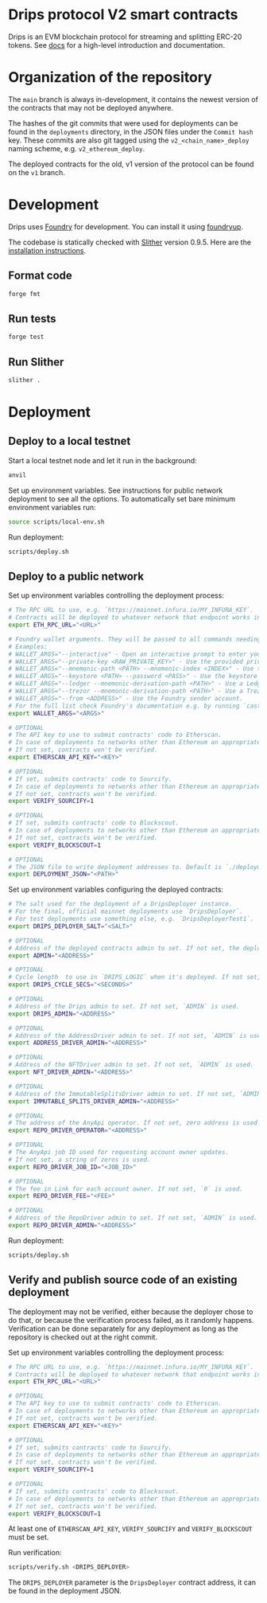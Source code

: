 # Drips protocol V2 smart contracts

Drips is an EVM blockchain protocol for streaming and splitting ERC-20 tokens.
See [docs](https://docs.drips.network) for a high-level introduction and documentation.

# Organization of the repository

The `main` branch is always in-development, it contains the newest
version of the contracts that may not be deployed anywhere.

The hashes of the git commits that were used for deployments can be found
in the `deployments` directory, in the JSON files under the `Commit hash` key.
These commits are also git tagged using the `v2_<chain_name>_deploy` naming scheme,
e.g. `v2_ethereum_deploy`.

The deployed contracts for the old, v1 version of the protocol can be found on the `v1` branch.

# Development
Drips uses [Foundry](https://github.com/foundry-rs/foundry) for development.
You can install it using [foundryup](https://github.com/foundry-rs/foundry#installation).

The codebase is statically checked with [Slither](https://github.com/crytic/slither) version 0.9.5.
Here are the [installation instructions](https://github.com/crytic/slither#how-to-install).

## Format code
```bash
forge fmt
```

## Run tests
```bash
forge test
```

## Run Slither
```bash
slither .
```

# Deployment

## Deploy to a local testnet
Start a local testnet node and let it run in the background:

```bash
anvil
```

Set up environment variables.
See instructions for public network deployment to see all the options.
To automatically set bare minimum environment variables run:

```bash
source scripts/local-env.sh
```

Run deployment:

```bash
scripts/deploy.sh
```

## Deploy to a public network

Set up environment variables controlling the deployment process:

```bash
# The RPC URL to use, e.g. `https://mainnet.infura.io/MY_INFURA_KEY`.
# Contracts will be deployed to whatever network that endpoint works in.
export ETH_RPC_URL="<URL>"

# Foundry wallet arguments. They will be passed to all commands needing signing.
# Examples:
# WALLET_ARGS="--interactive" - Open an interactive prompt to enter your private key.
# WALLET_ARGS="--private-key <RAW_PRIVATE_KEY>" - Use the provided private key.
# WALLET_ARGS="--mnemonic-path <PATH> --mnemonic-index <INDEX>" - Use the mnemonic file
# WALLET_ARGS="--keystore <PATH> --password <PASS>" - Use the keystore in the given folder or file.
# WALLET_ARGS="--ledger --mnemonic-derivation-path <PATH>" - Use a Ledger wallet using the HD path.
# WALLET_ARGS="--trezor --mnemonic-derivation-path <PATH>" - Use a Trezor wallet using the HD path.
# WALLET_ARGS="--from <ADDRESS>" - Use the Foundry sender account.
# For the full list check Foundry's documentation e.g. by running `cast wallet address --help`.
export WALLET_ARGS="<ARGS>"

# OPTIONAL
# The API key to use to submit contracts' code to Etherscan.
# In case of deployments to networks other than Ethereum an appropriate equivalent service is used.
# If not set, contracts won't be verified.
export ETHERSCAN_API_KEY="<KEY>"

# OPTIONAL
# If set, submits contracts' code to Sourcify.
# In case of deployments to networks other than Ethereum an appropriate equivalent service is used.
# If not set, contracts won't be verified.
export VERIFY_SOURCIFY=1

# OPTIONAL
# If set, submits contracts' code to Blockscout.
# In case of deployments to networks other than Ethereum an appropriate equivalent service is used.
# If not set, contracts won't be verified.
export VERIFY_BLOCKSCOUT=1

# OPTIONAL
# The JSON file to write deployment addresses to. Default is `./deployment_<NETWORK_NAME>.json`.
export DEPLOYMENT_JSON="<PATH>"
```

Set up environment variables configuring the deployed contracts:

```bash
# The salt used for the deployment of a DripsDeployer instance.
# For the final, official mainnet deployments use `DripsDeployer`.
# For test deployments use something else, e.g. `DripsDeployerTest1`.
export DRIPS_DEPLOYER_SALT="<SALT>"

# OPTIONAL
# Address of the deployed contracts admin to set. If not set, the deployer's wallet address is used.
export ADMIN="<ADDRESS>"

# OPTIONAL
# Cycle length  to use in `DRIPS_LOGIC` when it's deployed. If not set, 1 week is used.
export DRIPS_CYCLE_SECS="<SECONDS>"

# OPTIONAL
# Address of the Drips admin to set. If not set, `ADMIN` is used.
export DRIPS_ADMIN="<ADDRESS>"

# OPTIONAL
# Address of the AddressDriver admin to set. If not set, `ADMIN` is used.
export ADDRESS_DRIVER_ADMIN="<ADDRESS>"

# OPTIONAL
# Address of the NFTDriver admin to set. If not set, `ADMIN` is used.
export NFT_DRIVER_ADMIN="<ADDRESS>"

# OPTIONAL
# Address of the ImmutableSplitsDriver admin to set. If not set, `ADMIN` is used.
export IMMUTABLE_SPLITS_DRIVER_ADMIN="<ADDRESS>"

# OPTIONAL
# The address of the AnyApi operator. If not set, zero address is used.
export REPO_DRIVER_OPERATOR="<ADDRESS>"

# OPTIONAL
# The AnyApi job ID used for requesting account owner updates.
# If not set, a string of zeros is used.
export REPO_DRIVER_JOB_ID="<JOB_ID>"

# OPTIONAL
# The fee in Link for each account owner. If not set, `0` is used.
export REPO_DRIVER_FEE="<FEE>"

# OPTIONAL
# Address of the RepoDriver admin to set. If not set, `ADMIN` is used.
export REPO_DRIVER_ADMIN="<ADDRESS>"
```

Run deployment:

```bash
scripts/deploy.sh
```

## Verify and publish source code of an existing deployment

The deployment may not be verified, either because the deployer chose to do that,
or because the verification process failed, as it randomly happens.
Verification can be done separately for any deployment as long as the
repository is checked out at the right commit.

Set up environment variables controlling the deployment process:

```bash
# The RPC URL to use, e.g. `https://mainnet.infura.io/MY_INFURA_KEY`.
# Contracts will be deployed to whatever network that endpoint works in.
export ETH_RPC_URL="<URL>"

# OPTIONAL
# The API key to use to submit contracts' code to Etherscan.
# In case of deployments to networks other than Ethereum an appropriate equivalent service is used.
# If not set, contracts won't be verified.
export ETHERSCAN_API_KEY="<KEY>"

# OPTIONAL
# If set, submits contracts' code to Sourcify.
# In case of deployments to networks other than Ethereum an appropriate equivalent service is used.
# If not set, contracts won't be verified.
export VERIFY_SOURCIFY=1

# OPTIONAL
# If set, submits contracts' code to Blockscout.
# In case of deployments to networks other than Ethereum an appropriate equivalent service is used.
# If not set, contracts won't be verified.
export VERIFY_BLOCKSCOUT=1
```

At least one of `ETHERSCAN_API_KEY`, `VERIFY_SOURCIFY` and `VERIFY_BLOCKSCOUT` must be set.

Run verification:

```bash
scripts/verify.sh <DRIPS_DEPLOYER>
```

The `DRIPS_DEPLOYER` parameter is the `DripsDeployer` contract address,
it can be found in the deployment JSON.
